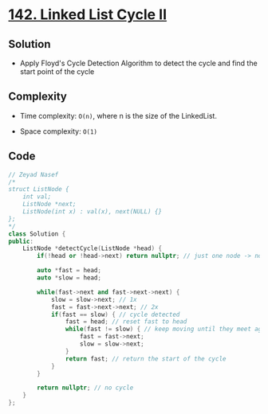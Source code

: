 # [142. Linked List Cycle II](https://leetcode.com/problems/linked-list-cycle-ii/)

## Solution
- Apply Floyd's Cycle Detection Algorithm to detect the cycle and find the start point of the cycle
## Complexity
- Time complexity: `O(n)`, where n is the size of the LinkedList.

- Space complexity: `O(1)`

## Code
``` cpp
// Zeyad Nasef
/*
struct ListNode {
    int val;
    ListNode *next;
    ListNode(int x) : val(x), next(NULL) {}
};
*/
class Solution {
public:
    ListNode *detectCycle(ListNode *head) {
        if(!head or !head->next) return nullptr; // just one node -> no cycle

        auto *fast = head;
        auto *slow = head;

        while(fast->next and fast->next->next) {
            slow = slow->next; // 1x
            fast = fast->next->next; // 2x
            if(fast == slow) { // cycle detected
                fast = head; // reset fast to head
                while(fast != slow) { // keep moving until they meet again at the start of the cycle
                    fast = fast->next;
                    slow = slow->next;
                }
                return fast; // return the start of the cycle
            }
        }

        return nullptr; // no cycle
    }
};
```